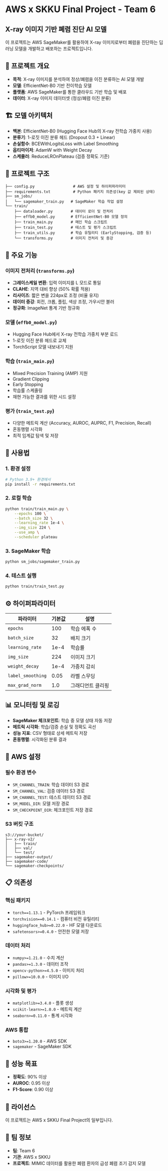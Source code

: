 # AWS x SKKU Final Project - Team 6
## X-ray 이미지 기반 폐렴 진단 AI 모델

이 프로젝트는 AWS SageMaker를 활용하여 X-ray 이미지로부터 폐렴을 진단하는 딥러닝 모델을 개발하고 배포하는 프로젝트입니다.

## 🎯 프로젝트 개요

- **목적**: X-ray 이미지를 분석하여 정상/폐렴을 이진 분류하는 AI 모델 개발
- **모델**: EfficientNet-B0 기반 전이학습 모델
- **플랫폼**: AWS SageMaker를 통한 클라우드 기반 학습 및 배포
- **데이터**: X-ray 이미지 데이터셋 (정상/폐렴 이진 분류)

## 🏗️ 모델 아키텍처

- **백본**: EfficientNet-B0 (Hugging Face Hub의 X-ray 전학습 가중치 사용)
- **분류기**: 1-로짓 이진 분류 헤드 (Dropout 0.3 + Linear)
- **손실함수**: BCEWithLogitsLoss with Label Smoothing
- **옵티마이저**: AdamW with Weight Decay
- **스케줄러**: ReduceLROnPlateau (검증 정확도 기준)

## 📁 프로젝트 구조

```
├── config.py                 # AWS 설정 및 하이퍼파라미터
├── requirements.txt          # Python 패키지 의존성(key 값 제외된 상태)
├── sm_jobs/
│   └── sagemaker_train.py   # SageMaker 학습 작업 설정
└── train/
    ├── dataloader.py        # 데이터 로더 및 전처리
    ├── effb0_model.py       # EfficientNet-B0 모델 정의
    ├── train_main.py        # 메인 학습 스크립트
    ├── train_test.py        # 테스트 및 평가 스크립트
    ├── train_utils.py       # 학습 유틸리티 (EarlyStopping, 검증 등)
    └── transforms.py        # 이미지 전처리 및 증강
```

## 🔧 주요 기능

### 이미지 전처리 (`transforms.py`)
- **그레이스케일 변환**: 입력 이미지를 L 모드로 통일
- **CLAHE**: 지역 대비 향상 (50% 확률 적용)
- **리사이즈**: 짧은 변을 224px로 조정 (비율 유지)
- **데이터 증강**: 회전, 크롭, 플립, 색상 조정, 가우시안 블러
- **정규화**: ImageNet 통계 기반 정규화

### 모델 (`effb0_model.py`)
- Hugging Face Hub에서 X-ray 전학습 가중치 부분 로드
- 1-로짓 이진 분류 헤드로 교체
- TorchScript 모델 내보내기 지원

### 학습 (`train_main.py`)
- Mixed Precision Training (AMP) 지원
- Gradient Clipping
- Early Stopping
- 학습률 스케줄링
- 재현 가능한 결과를 위한 시드 설정

### 평가 (`train_test.py`)
- 다양한 메트릭 계산 (Accuracy, AUROC, AUPRC, F1, Precision, Recall)
- 혼동행렬 시각화
- 최적 임계값 탐색 및 저장

## 🚀 사용법

### 1. 환경 설정

```bash
# Python 3.9+ 환경에서
pip install -r requirements.txt
```

### 2. 로컬 학습

```bash
python train/train_main.py \
    --epochs 100 \
    --batch_size 32 \
    --learning_rate 1e-4 \
    --img_size 224 \
    --use_amp \
    --scheduler plateau
```

### 3. SageMaker 학습

```bash
python sm_jobs/sagemaker_train.py
```

### 4. 테스트 실행

```bash
python train/train_test.py
```

## ⚙️ 하이퍼파라미터

| 파라미터 | 기본값 | 설명 |
|---------|--------|------|
| `epochs` | 100 | 학습 에폭 수 |
| `batch_size` | 32 | 배치 크기 |
| `learning_rate` | 1e-4 | 학습률 |
| `img_size` | 224 | 이미지 크기 |
| `weight_decay` | 1e-4 | 가중치 감쇠 |
| `label_smoothing` | 0.05 | 라벨 스무딩 |
| `max_grad_norm` | 1.0 | 그래디언트 클리핑 |

## 📊 모니터링 및 로깅

- **SageMaker 체크포인트**: 학습 중 모델 상태 자동 저장
- **메트릭 시각화**: 학습/검증 손실 및 정확도 곡선
- **성능 지표**: CSV 형태로 상세 메트릭 저장
- **혼동행렬**: 시각화된 분류 결과

## 🔧 AWS 설정

### 필수 환경 변수
- `SM_CHANNEL_TRAIN`: 학습 데이터 S3 경로
- `SM_CHANNEL_VAL`: 검증 데이터 S3 경로  
- `SM_CHANNEL_TEST`: 테스트 데이터 S3 경로
- `SM_MODEL_DIR`: 모델 저장 경로
- `SM_CHECKPOINT_DIR`: 체크포인트 저장 경로

### S3 버킷 구조
```
s3://your-bucket/
├── x-ray-v2/
│   ├── train/
│   ├── val/
│   └── test/
├── sagemaker-output/
├── sagemaker-code/
└── sagemaker-checkpoints/
```

## 📋 의존성

### 핵심 패키지
- `torch==1.13.1` - PyTorch 프레임워크
- `torchvision==0.14.1` - 컴퓨터 비전 유틸리티
- `huggingface_hub>=0.22.0` - HF 모델 다운로드
- `safetensors>=0.4.0` - 안전한 모델 저장

### 데이터 처리
- `numpy>=1.21.0` - 수치 계산
- `pandas>=1.3.0` - 데이터 조작
- `opencv-python>=4.5.0` - 이미지 처리
- `pillow>=10.0.0` - 이미지 I/O

### 시각화 및 평가
- `matplotlib>=3.4.0` - 플롯 생성
- `scikit-learn>=1.0.0` - 메트릭 계산
- `seaborn>=0.11.0` - 통계 시각화

### AWS 통합
- `boto3>=1.20.0` - AWS SDK
- `sagemaker` - SageMaker SDK

## 🎯 성능 목표

- **정확도**: 90% 이상
- **AUROC**: 0.95 이상
- **F1-Score**: 0.90 이상

## 📝 라이선스

이 프로젝트는 AWS x SKKU Final Project의 일부입니다.

## 👥 팀 정보

- **팀**: Team 6
- **기관**: AWS x SKKU
- **프로젝트**: MIMIC 데이터를 활용한 폐렴 환자의 급성 폐렴 조기 감지 모델

